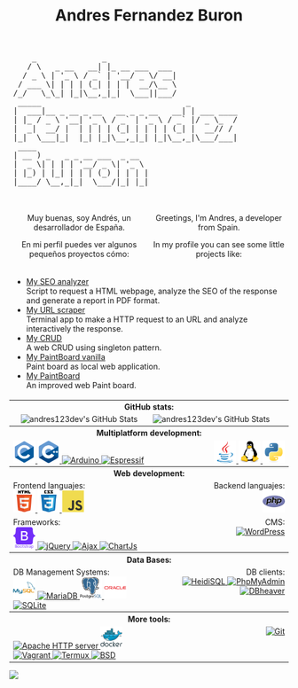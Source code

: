 <h1 align="center">Andres Fernandez Buron</h1> 

<table width="100%" border="0" cellpadding="0" csellspacing="0" align="center">
<thead>
	<tr>
		<td colspan="2">
			<pre>  
    _              _ 
   / \   _ __   __| |_ __ ___  ___ 
  / _ \ | '_ \ / _` | '__/ _ \/ __|
 / ___ \| | | | (_| | | |  __/\__ \
/_/   \_\_| |_|\__,_|_|  \___||___/
 _____                               _ 
|  ___|__ _ __ _ __   __ _ _ __   __| | ___ ____
| |_ / _ \ '__| '_ \ / _` | '_ \ / _` |/ _ \_  /
|  _|  __/ |  | | | | (_| | | | | (_| |  __// / 
|_|  \___|_|  |_| |_|\__,_|_| |_|\__,_|\___/___|
 ____  
| __ ) _   _ _ __ ___  _ __ 
|  _ \| | | | '__/ _ \| '_ \ 
| |_) | |_| | | | (_) | | | |
|____/ \__,_|_|  \___/|_| |_|
			</pre>
		</td>
	</tr>
<tr>
	<td width="50%" align="center" valign="top">
		<p>Muy buenas, soy Andrés, un desarrollador de España.</p>  
		<p>En mi perfil puedes ver algunos pequeños proyectos cómo:</p>  
	</td>
	<td width="50%" align="center" valign="top">  
		<p>Greetings, I'm Andres, a developer from Spain.</p>  
		<p>In my profile you can see some little projects like:</p>  
	</td>
</tr>
<tr>
	<td colspan="2">
		<ul>
			<li> <a href="https://github.com/andres123dev/my-seo-analyzer/">My SEO analyzer</a>  
				<br> Script to request a HTML webpage, analyze the SEO of the response and generate a report in PDF format. 
			</li>
			<li> <a href="https://github.com/andres123dev/my-url-scraper/">My URL scraper</a>  
				<br> Terminal app to make a HTTP request to an URL and analyze interactively the response.  
			</li>
			<li> <a href="https://github.com/andres123dev/my-crud/">My CRUD</a>  
				<br> A web CRUD using singleton pattern.  
			</li>
			<li> <a href="https://github.com/andres123dev/my-paint-board-vanilla/">My PaintBoard vanilla</a>  
				<br> Paint board as local web application.  
			</li>
			<li> <a href="https://github.com/andres123dev/my-paint-board/">My PaintBoard</a>  
				<br> An improved web Paint board.  
			</li>
		</ul>
	</td>
</tr>
<tr><th align="center" valign="middle" colspan="2"> GitHub stats: </th></tr>
<tr>
	<td align="center">
		<img src="https://github-readme-stats.vercel.app/api/top-langs/?username=andres123dev&theme=tokyonight&show_icons=true&hide_border=true&layout=compact&langs_count=20" alt="andres123dev's GitHub Stats" width="100%" />
	</td>
	<td>
		<img src="https://github-readme-stats.vercel.app/api?username=andres123dev&theme=tokyonight&show_icons=true&hide_border=true&count_private=true" alt="andres123dev's GitHub Stats" width="100%" />
  		<!--<img src="https://github-readme-streak-stats.herokuapp.com/?user=andres123dev&theme=tokyonight&hide_border=true" alt="andres123dev's GitHub Stats" />-->
	</td>
</tr>
</thead>

<tbody>
<tr>
	<th align="center" valign="middle" colspan="2"> Multiplatform development: </th>
</tr>
<tr>
	<td width="50%" align="left" valign="top">
		<a href="https://www.cprogramming.com/" target="_blank" rel="noreferrer"> <img src="https://raw.githubusercontent.com/devicons/devicon/master/icons/c/c-original.svg" alt="C" width="40" height="40"/> </a> 
		<a href="https://www.w3schools.com/cpp/" target="_blank" rel="noreferrer"> <img src="https://raw.githubusercontent.com/devicons/devicon/master/icons/cplusplus/cplusplus-original.svg" alt="C++" width="40" height="40"/> </a> 
		<a href="https://www.arduino.cc/" target="_blank" rel="noreferrer"> <img src="https://cdn.worldvectorlogo.com/logos/arduino-1.svg" alt="Arduino" width="40" height="40"/> </a> 
		<a href="https://www.espressif.com" target="_blank" rel="noreferrer"> <img src="" alt="Espressif" width="40" height="40" /> </a>
	</td>
	<td width="50%" align="right" valign="top">
		<a href="https://www.java.com" target="_blank" rel="noreferrer"> <img src="https://raw.githubusercontent.com/devicons/devicon/master/icons/java/java-original.svg" alt="Java" width="40" height="40"/> </a> 
		<a href="https://www.linux.org/" target="_blank" rel="noreferrer"> <img src="https://raw.githubusercontent.com/devicons/devicon/master/icons/linux/linux-original.svg" alt="Linux" width="40" height="40"/> </a> 
		<a href="https://www.python.org" target="_blank" rel="noreferrer"> <img src="https://raw.githubusercontent.com/devicons/devicon/master/icons/python/python-original.svg" alt="Python" width="40" height="40"/> </a> 
	</td>
</tr>
<tr>
<tr>
	<th align="center" valign="middle" colspan="2"> Web development: </th>
</tr>
<tr>
	<td width="50%" align="left" valign="top"> Frontend languajes:  <br>
		<a href="https://www.w3.org/html/" target="_blank" rel="noreferrer"> <img src="https://raw.githubusercontent.com/devicons/devicon/master/icons/html5/html5-original-wordmark.svg" alt="HTML 5" width="40" height="40"/> </a> 
		<a href="https://www.w3schools.com/css/" target="_blank" rel="noreferrer"> <img src="https://raw.githubusercontent.com/devicons/devicon/master/icons/css3/css3-original-wordmark.svg" alt="CSS 3" width="40" height="40"/> </a> 
		<a href="https://developer.mozilla.org/en-US/docs/Web/JavaScript" target="_blank" rel="noreferrer"> <img src="https://raw.githubusercontent.com/devicons/devicon/master/icons/javascript/javascript-original.svg" alt="Javascript" width="40" height="40"/> </a> 
	</td>
	<td width="50%" align="right" valign="top"> Backend languajes:  <br>
		<a href="https://www.php.net" target="_blank" rel="noreferrer"> <img src="https://raw.githubusercontent.com/devicons/devicon/master/icons/php/php-original.svg" alt="PHP" width="40" height="40"/> </a> 
	</td>
</tr>
<tr>
	<td width="50%" align="left" valign="top"> Frameworks:  <br>
		<a href="https://getbootstrap.com" target="_blank" rel="noreferrer"> <img src="https://raw.githubusercontent.com/devicons/devicon/master/icons/bootstrap/bootstrap-plain-wordmark.svg" alt="Bootstrap" width="40" height="40"/> </a> 
		<a href="https://jquery.com.org" target="_blank" rel="noreferrer"> <img src="https://jquery.com/jquery-wp-content/themes/jquery/images/logo-jquery.png" alt="jQuery" width="120" height="40"/> </a> 
		<a href="https://ajax.com.org" target="_blank" rel="noreferrer"> <img src="https://ajax.com/ajax-wp-content/themes/ajax/images/logo-ajax.png" alt="Ajax" width="120" height="40"/> </a> 
		<a href="https://www.chartjs.org" target="_blank" rel="noreferrer"> <img src="https://www.chartjs.org/media/logo-title.svg" alt="ChartJs" width="40" height="40"/> </a> 
	</td>
	<td width="50%" align="right" valign="top"> CMS:  <br>
		<a href="https://www.wordpress.org" target="_blank" rel="noreferrer"> <img src="https://s.w.org/favicon.ico?2" alt="WordPress" width="40" height="40"/> </a> 
	</td>
</tr>

<tr>
	<th align="center" valign="middle" colspan="2"> Data Bases: </th>
</tr>
<tr>
	<td width="50%" align="left" valign="top"> DB Management Systems:  <br>
		<a href="https://www.mysql.com/" target="_blank" rel="noreferrer"> <img src="https://raw.githubusercontent.com/devicons/devicon/master/icons/mysql/mysql-original-wordmark.svg" alt="MySQL" width="40" height="40"/> </a> 
		<a href="https://mariadb.org/" target="_blank" rel="noreferrer"> <img src="https://www.vectorlogo.zone/logos/mariadb/mariadb-icon.svg" alt="MariaDB" width="40" height="40"/> </a> 
		<a href="https://www.postgresql.org" target="_blank" rel="noreferrer"> <img src="https://raw.githubusercontent.com/devicons/devicon/master/icons/postgresql/postgresql-original-wordmark.svg" alt="PostgreSQL" width="40" height="40"/> </a> 
		<a href="https://www.oracle.com/" target="_blank" rel="noreferrer"> <img src="https://raw.githubusercontent.com/devicons/devicon/master/icons/oracle/oracle-original.svg" alt="OracleDB" width="40" height="40"/> </a> 
		<a href="https://www.sqlite.org/" target="_blank" rel="noreferrer"> <img src="https://www.vectorlogo.zone/logos/sqlite/sqlite-icon.svg" alt="SQLite" width="40" height="40"/> </a> 
	</td>
	<td width="50%" align="right" valign="top"> DB clients:  <br>
		<a href="" target="_blank" rel="noreferrer"> <img src="" alt="HeidiSQL" width="40" height="40" /> </a>
		<a href="" target="_blank" rel="noreferrer"> <img src="" alt="PhpMyAdmin" width="40" height="40" /> </a>
		<a href="" target="_blank" rel="noreferrer"> <img src="" alt="DBheaver" width="40" height="40" /> </a>
	</td>
</tr>

<tr>
	<th align="center" valign="middle" colspan="2"> More tools: </th>
</tr>
<tr>
	<td width="50%" align="left" valign="top">
		<a href="" target="_blank" rel="noreferrer"> <img src="" alt="Apache HTTP server" width="40" height="40" /> </a>
		<a href="https://www.docker.com/" target="_blank" rel="noreferrer"> <img src="https://raw.githubusercontent.com/devicons/devicon/master/icons/docker/docker-original-wordmark.svg" alt="Docker" width="40" height="40"/> </a> 
		<a href="https://www.vagrantup.com/" target="_blank" rel="noreferrer"> <img src="https://www.vectorlogo.zone/logos/vagrantup/vagrantup-icon.svg" alt="Vagrant" width="40" height="40"/> </a> 
		<a href="" target="_blank" rel="noreferrer"> <img src="" alt="Termux" width="40" height="40" /> </a>
		<a href="" target="_blank" rel="noreferrer"> <img src="" alt="BSD" width="40" height="40" /> </a>
	</td>
	<td width="50%" align="right" valign="top">
		<a href="https://git-scm.com/" target="_blank" rel="noreferrer"> <img src="" alt="Git" width="40" height="40"/> </a> 
	</td>
</tr>

</tbody>
</table>

![](https://komarev.com/ghpvc/?username=andres123dev)

